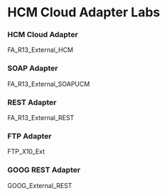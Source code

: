 # HCM Cloud Adapter Labs
### HCM Cloud Adapter
FA_R13_External_HCM
### SOAP Adapter
FA_R13_External_SOAPUCM
### REST Adapter
FA_R13_External_REST
### FTP Adapter
FTP_X10_Ext
### GOOG REST Adapter
GOOG_External_REST
